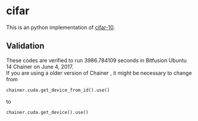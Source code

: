 # cifar
This is an python implementation of [cifar-10](https://www.cs.toronto.edu/~kriz/cifar.html).
## Validation
These codes are verified to run 3986.784109 seconds in Bitfusion Ubuntu 14 Chainer on June 4, 2017.   
If you are using a older version of Chainer , it might be necessary to change from
```python:train.py
chainer.cuda.get_device_from_id().use()
```
to
```python:train.py
chainer.cuda.get_device().use()
```
